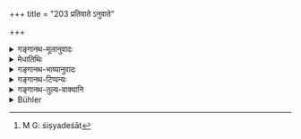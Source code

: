 +++
title = "203 प्रतिवाते ऽनुवाते"

+++

<details><summary>गङ्गानथ-मूलानुवादः</summary>

When sitting in the company of his teacher, uk should not sit either to the lee-ward or to the wind-ward of him; nor should he say anything beyond the hearing of his teacher.—(203)
</details>

<details><summary>मेधातिथिः</summary>

यस्यां दिशि गुरुर् व्यवस्थितस् ततो देशाद् यदा वायुः शिष्यदेशम् आगच्छति शिष्यदेशाच् च[^५२२] गुरुदेशं ते **प्रतिवातानुवाते** । एकं प्रतिवातम् अपरम् अनुवातम् । तदपेक्षया **गुरुणा सह नासीत,** अपि तु तिर्यग्वातसेवी गुरोर् भवेत् । अविद्यमानः संश्रवो यत्र तस्मिन्न् **असंश्रवे न किंचिद् अपि** गुरुगतम् अन्यगतं वा **कीर्तयेत्** । यत्र गुरुर् व्यक्तं न शृणोति, ओष्ठसंचलनादिना शिष्यसंबन्धिना जानाति किंचिद् अयम् एतेन संभाषते, तन् न कीर्तयेत् ॥ २.२०३ ॥


[^५२२]:
     M G: śiṣyadeśāt
</details>

<details><summary>गङ्गानथ-भाष्यानुवादः</summary>

When the wind comes from the side on which the Teacher is sitting to where the pupil sits,—and when it comes from where the pupil sits to when the Teacher is,—these are called ‘*lee-ward*’ and ‘*wind-ward*’; one being ‘lee-ward’ and the other ‘wind-ward.’ In either of these fashions one should not sit in the Teacher’s company; be should sit in such a fashion that he gets the wind sideways.

‘*Beyond his hearing*’;—*i.e*., wbat he cannot hear.

‘*Nothing*,’—with reference either to the Teacher or to other persons.

‘*He should say*’—nothing, what the Teacher cannot hear, but can see from the moving of the lips that the pupil is saying something.—(203)
</details>

<details><summary>गङ्गानथ-टिप्पन्यः</summary>

This verse is quoted in *Vīramitrodaya* (Saṃskāra, p. 461), where ‘*prativāte*’ is explained as ‘that place to which wind reaches from the place where the Teacher is sitting’;—*Anuvāte*’ as ‘that place from where wind blows towards the Teacher’;—at neither of these places should the Student sit;—‘*Asaṃśrava*’ is that place from where anything spoken is not heard by the Teacher,—sitting in such a place, he should not say anything addressed to the Teacher.

This verse is quoted also in *Madanapārijāta* (p. 107), where the following notes are added:—‘*Prativāta*’ is ‘wind that blows from the teacher towards the pupil’; at such a place the Student shall not sit; as there is the danger of the fire of the teacher’s anger issuing forth that way;—‘*Anuvāta*’ is wind blowing from the pupil towards the teacher; there also he shall not sit; as he is likely not to hear the words of the teacher;—‘*asambhave*’ means *unless permitted by him*.
</details>

<details><summary>गङ्गानथ-तुल्य-वाक्यानि</summary>

*Āpastamba Dharmasūtra* (1.6. 15, 23).—‘He should not be seated to the
windward of the Teacher;—or to the leeward,’
</details>

<details><summary>Bühler</summary>

203	Let him not sit with his teacher, to the leeward or to the windward (of him); nor let him say anything which his teacher cannot hear.
</details>
